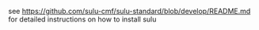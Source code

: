 see https://github.com/sulu-cmf/sulu-standard/blob/develop/README.md for detailed instructions on how to install sulu
